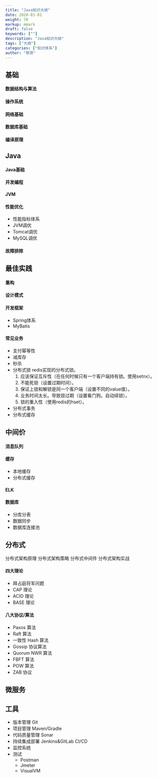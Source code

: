 ```yaml
---  
title: "Java知识大纲"  
date: 2020-01-01
weight: 70  
markup: mmark  
draft: false  
keywords: [""]  
description: "Java知识大纲"  
tags: ["大纲"]  
categories: ["知识体系"]  
author: "默哥"  
---  
```

## 基础
#### 数据结构与算法

#### 操作系统

#### 网络基础

#### 数据库基础

#### 编译原理

## Java
#### Java基础

#### 并发编程

#### JVM

#### 性能优化
* 性能指标体系
* JVM调优
* Tomcat调优
* MySQL调优

#### 故障排除

## 最佳实践

#### 重构

#### 设计模式

#### 开发框架
* Spring体系
* MyBatis

#### 常见业务
* 支付幂等性
* 减库存
* 秒杀
* 分布式锁
    redis实现的分布式锁。
    1. 应该保证互斥性（在任何时候只有一个客户端持有锁。使用setnx）。
    2. 不能死锁（设置过期时间）。
    3. 保证上锁和解锁是同一个客户端（设置不同的value值）。
    4. 业务时间太长。导致锁过期（设置看门狗。自动续锁）。
    5. 锁的重入性（使用redis的hset）。
* 分布式事务
* 分布式缓存

## 中间价
#### 消息队列

#### 缓存
* 本地缓存
* 分布式缓存

#### ELK

#### 数据库
* 分库分表
* 数据同步
* 数据库连接池

## 分布式
分布式架构原理
分布式架构策略
分布式中间件
分布式架构实战
#### 四大理论
* 拜占庭将军问题
* CAP 理论
* ACID 理论
* BASE 理论

#### 八大协议/算法
* Paxos 算法
* Raft 算法
* 一致性 Hash 算法
* Gossip 协议算法
* Quorum NWR 算法
* FBFT 算法
* POW 算法
* ZAB 协议

## 微服务

## 工具
* 版本管理 Git
* 项目管理 Maven/Gradle
* 代码质量管理 Sonar
* 持续集成部署 Jenkins&GitLab CI/CD
* 监控系统
* 测试
    * Postman
    * Jmeter
    * VisualVM